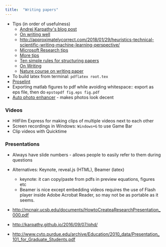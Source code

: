 ```yaml
---
title:  "Writing papers"
---
```


* Tips (in order of usefulness)
    * [Andrej Karpathy's blog post](http://karpathy.github.io/2016/09/07/phd/)
    * [On writing well](https://sivers.org/book/OnWritingWell)
    * <http://approximatelycorrect.com/2018/01/29/heuristics-technical-scientific-writing-machine-learning-perspective/>
    * [Microsoft Research tips](https://kazuotani14.github.io/files/writing_a_paper.pdf)
    * [More tips](https://cs.stanford.edu/people/widom/paper-writing.html)
    * [Ten simple rules for structuring papers](http://journals.plos.org/ploscompbiol/article?id=10.1371%2Fjournal.pcbi.1005619)
    * [On Writing](https://terrytao.wordpress.com/advice-on-writing-papers/)
    * [Nature course on writing paper](https://masterclasses.nature.com/courses/103)
* To build latex from terminal: `pdflatex root.tex`
* [Proselint](http://proselint.com/)
* Exporting matlab figures to pdf while avoiding whitespace:: export as eps file, then do `epstopdf fig.eps fig.pdf`
* [Auto photo enhancer](http://www.fotor.com) - makes photos look decent

### Videos

* HitFilm Express for making clips of multiple videos next to each other
* Screen recordings in Windows: `Windows+G` to use Game Bar
* Clip videos with Quicktime

### Presentations

* Always have slide numbers - allows people to easily refer to them during questions
* Alternatives: Keynote, reveal.js (HTML), Beamer (latex)
  - keynote: it can copy/paste from pdfs in preview equations, figures etc
  - Beamer is nice except embedding videos requires the use of Flash player inside Adobe Acrobat Reader, so may not be as portable as it seems.

* <http://mcnair.ucsb.edu/documents/HowtoCreateaResearchPresentation_000.pdf>
* <http://karpathy.github.io/2016/09/07/phd/>
* <http://www.cyto.purdue.edu/archive/Education/2010_data/Presentation_101_for_Graduate_Students.pdf>
